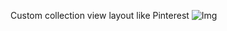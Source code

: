 Custom collection view layout like Pinterest
![Img](https://raw.githubusercontent.com/letov/swift-course-solutions/main/Course2Week3Task2/%D0%9C%D0%B0%D0%BA%D0%B5%D1%82%D1%8B/Size%20UICollectionView%20iPhone%20SE.png "Img")

